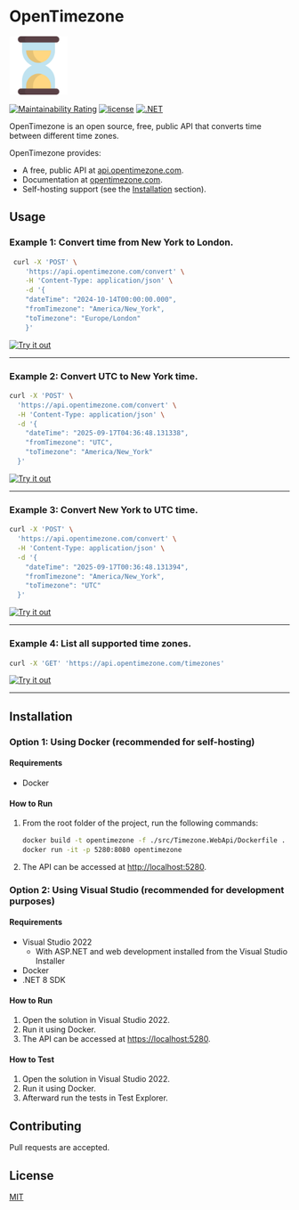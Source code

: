 # OpenTimezone

<img src="docs/logo.svg" alt="Description" width="105">

[![Maintainability Rating](https://sonarcloud.io/api/project_badges/measure?project=ashtonav_opentimezone&metric=sqale_rating)](https://sonarcloud.io/summary/new_code?id=ashtonav_opentimezone)
[![license](https://img.shields.io/github/license/ashtonav/opentimezone.svg)](LICENSE)
[![.NET](https://github.com/ashtonav/opentimezone/actions/workflows/timezonewebapi-app.yml/badge.svg)](https://github.com/ashtonav/opentimezone/actions/workflows/timezonewebapi-app.yml)

OpenTimezone is an open source, free, public API that converts time between different time zones.

OpenTimezone provides:
- A free, public API at [api.opentimezone.com](https://api.opentimezone.com).
- Documentation at [opentimezone.com](https://opentimezone.com).
- Self-hosting support (see the [Installation](#installation) section).

## Usage

### Example 1: Convert time from New York to London.

```bash
 curl -X 'POST' \
    'https://api.opentimezone.com/convert' \
    -H 'Content-Type: application/json' \
    -d '{
    "dateTime": "2024-10-14T00:00:00.000",
    "fromTimezone": "America/New_York",
    "toTimezone": "Europe/London"
    }' 
```

[![Try it out](https://img.shields.io/badge/-Try%20it%20out-brightgreen?style=for-the-badge)](https://hoppscotch.io/?method=POST&url=https%3A%2F%2Fapi.opentimezone.com%2Fconvert&bodyMode=raw&contentType=application%2Fjson&rawParams=%7B%22dateTime%22%3A%222024-10-14T00%3A00%3A00.000%22%2C%22fromTimezone%22%3A%22America%2FNew_York%22%2C%22toTimezone%22%3A%22Europe%2FLondon%22%7D)

---

### Example 2: Convert UTC to New York time.

```bash
curl -X 'POST' \
  'https://api.opentimezone.com/convert' \
  -H 'Content-Type: application/json' \
  -d '{
    "dateTime": "2025-09-17T04:36:48.131338",
    "fromTimezone": "UTC",
    "toTimezone": "America/New_York"
  }'
````

[![Try it out](https://img.shields.io/badge/-Try%20it%20out-brightgreen?style=for-the-badge)](https://hoppscotch.io/?method=POST&url=https%3A%2F%2Fapi.opentimezone.com%2Fconvert&bodyMode=raw&contentType=application%2Fjson&rawParams=%7B%22dateTime%22%3A%222025-09-17T04%3A36%3A48.131338%22%2C%22fromTimezone%22%3A%22UTC%22%2C%22toTimezone%22%3A%22America%2FNew_York%22%7D)

---

### Example 3: Convert New York to UTC time.

```bash
curl -X 'POST' \
  'https://api.opentimezone.com/convert' \
  -H 'Content-Type: application/json' \
  -d '{
    "dateTime": "2025-09-17T00:36:48.131394",
    "fromTimezone": "America/New_York",
    "toTimezone": "UTC"
  }'
```

[![Try it out](https://img.shields.io/badge/-Try%20it%20out-brightgreen?style=for-the-badge)](https://hoppscotch.io/?method=POST&url=https%3A%2F%2Fapi.opentimezone.com%2Fconvert&bodyMode=raw&contentType=application%2Fjson&rawParams=%7B%22dateTime%22%3A%222025-09-17T00%3A36%3A48.131394%22%2C%22fromTimezone%22%3A%22America%2FNew_York%22%2C%22toTimezone%22%3A%22UTC%22%7D)

---

### Example 4: List all supported time zones.

```bash
curl -X 'GET' 'https://api.opentimezone.com/timezones'
```

[![Try it out](https://img.shields.io/badge/-Try%20it%20out-brightgreen?style=for-the-badge)](https://hoppscotch.io/?method=GET&url=https%3A%2F%2Fapi.opentimezone.com%2Ftimezones)


---

## Installation

### Option 1: Using Docker (recommended for self-hosting)

#### Requirements
- Docker

#### How to Run
1. From the root folder of the project, run the following commands:
   ```bash
   docker build -t opentimezone -f ./src/Timezone.WebApi/Dockerfile .
   docker run -it -p 5280:8080 opentimezone
   ```
2. The API can be accessed at [http://localhost:5280](http://localhost:5280).

### Option 2: Using Visual Studio (recommended for development purposes)

#### Requirements
- Visual Studio 2022
    - With ASP.NET and web development installed from the Visual Studio Installer
- Docker
- .NET 8 SDK

#### How to Run
1. Open the solution in Visual Studio 2022.
2. Run it using Docker. 
3. The API can be accessed at [https://localhost:5280](https://localhost:5280).

#### How to Test
1. Open the solution in Visual Studio 2022.
2. Run it using Docker.
3. Afterward run the tests in Test Explorer.

## Contributing

Pull requests are accepted.

## License

[MIT](https://choosealicense.com/licenses/mit/)
